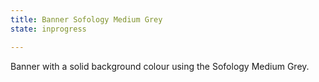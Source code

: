 ```yaml
---
title: Banner Sofology Medium Grey
state: inprogress

---
```

Banner with a solid background colour using the Sofology Medium Grey.